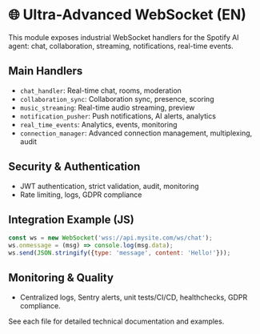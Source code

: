 # 🌐 Ultra-Advanced WebSocket (EN)

This module exposes industrial WebSocket handlers for the Spotify AI agent: chat, collaboration, streaming, notifications, real-time events.

## Main Handlers
- `chat_handler`: Real-time chat, rooms, moderation
- `collaboration_sync`: Collaboration sync, presence, scoring
- `music_streaming`: Real-time audio streaming, preview
- `notification_pusher`: Push notifications, AI alerts, analytics
- `real_time_events`: Analytics, events, monitoring
- `connection_manager`: Advanced connection management, multiplexing, audit

## Security & Authentication
- JWT authentication, strict validation, audit, monitoring
- Rate limiting, logs, GDPR compliance

## Integration Example (JS)
```js
const ws = new WebSocket('wss://api.mysite.com/ws/chat');
ws.onmessage = (msg) => console.log(msg.data);
ws.send(JSON.stringify({type: 'message', content: 'Hello!'}));
```

## Monitoring & Quality
- Centralized logs, Sentry alerts, unit tests/CI/CD, healthchecks, GDPR compliance.

See each file for detailed technical documentation and examples.

